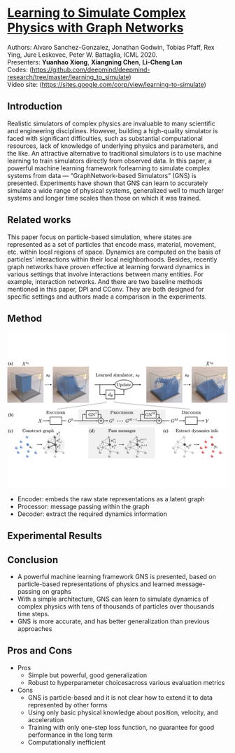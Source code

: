 # [Learning to Simulate Complex Physics with Graph Networks](https://arxiv.org/abs/2002.09405)
Authors: Alvaro Sanchez-Gonzalez, Jonathan Godwin, Tobias Pfaff, Rex Ying, Jure Leskovec, Peter W. Battaglia, ICML 2020.  
Presenters: **Yuanhao Xiong**, **Xiangning Chen**, **Li-Cheng Lan**  
Codes: (https://github.com/deepmind/deepmind-research/tree/master/learning_to_simulate)  
Video site: (https://sites.google.com/corp/view/learning-to-simulate)

## Introduction
Realistic simulators of complex physics are invaluable to many scientific and engineering disciplines. However, building a high-quality simulator is faced with significant difficulties, such as substantial computational resources, lack of knowledge of underlying physics and parameters, and the like. An attractive alternative to traditional simulators is to use machine learning to train simulators directly from observed data. In this paper, a powerful machine learning framework forlearning to simulate complex systems from data — “GraphNetwork-based Simulators” (GNS) is presented. Experiments have shown that GNS can learn to accurately simulate a wide range of physical systems, generalized well to much larger systems and longer time scales than those on which it was trained.


## Related works
This paper focus on particle-based simulation, where states are represented as a set of particles that encode mass, material, movement, etc. within local regions of space. Dynamics are computed on the basis of particles’ interactions within their local neighborhoods. Besides, recently graph networks have proven effective at learning forward dynamics in various settings that involve interactions between many entities. For example, interaction networks. And there are two baseline methods mentioned in this paper, DPI and CConv. They are both designed for specific settings and authors made a comparison in the experiments.


## Method
![GNS framework](framework.png)
- Encoder: embeds the raw state representations as a latent graph
- Processor: message passing within the graph
- Decoder: extract the required dynamics information


## Experimental Results



## Conclusion
- A powerful machine learning framework GNS is presented, based on particle-based representations of physics and learned message-passing on graphs
- With a simple architecture, GNS can learn to simulate dynamics of complex physics with tens of thousands of particles over thousands time steps.
- GNS is more accurate, and has better generalization than previous approaches


## Pros and Cons
- Pros
    - Simple but powerful, good generalization
    - Robust to hyperparameter choicesacross various evaluation metrics
- Cons
    - GNS is particle-based and it is not clear how to extend it to data represented by other forms
    - Using only basic physical knowledge about position, velocity, and acceleration
    - Training with only one-step loss function, no guarantee for good performance in the long term
    - Computationally inefficient

